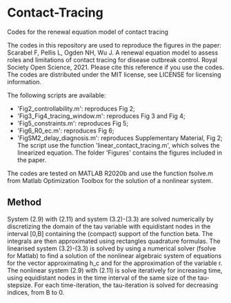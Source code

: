 # Contact-Tracing
Codes for the renewal equation model of contact tracing

The codes in this repository are used to reproduce the figures in the paper:
Scarabel F, Pellis L, Ogden NH, Wu J. A renewal equation model to assess roles and limitations of contact tracing for disease outbreak control. Royal Society Open Science, 2021.
Please cite this reference if you use the codes.
The codes are distributed under the MIT license, see LICENSE for licensing information. 

The following scripts are available:
- 'Fig2_controllability.m': reproduces Fig 2;
- 'Fig3_Fig4_tracing_window.m': reproduces Fig 3 and Fig 4;
- 'Fig5_constraints.m': reproduces Fig 5;
- 'Fig6_R0_ec.m': reproduces Fig 6;
- 'FigSM2_delay_diagnosis.m': reproduces Supplementary Material, Fig 2;
The script use the function 'linear_contact_tracing.m', which solves the linearized equation.
The folder 'Figures' contains the figures included in the paper.

The codes are tested on MATLAB R2020b and use the function fsolve.m from Matlab Optimization Toolbox for the solution of a nonlinear system.

## Method
System (2.9) with (2.11) and system (3.2)-(3.3) are solved numerically by discretizing the domain of the tau variable with equidistant nodes in the interval [0,B] containing the (compact) support of the function beta. The integrals are then approximated using rectangles quadrature formulas.
The linearised system (3.2)-(3.3) is solved by using a numerical solver (fsolve for Matlab) to find a solution of the nonlinear algebraic system of equations for the vector approximating h_c and for the approximation of the variable r. 
The nonlinear system (2.9) with (2.11) is solve iteratively for increasing time, using equidistant nodes in the time interval of the same size of the tau-stepsize. For each time-iteration, the tau-iteration is solved for decreasing indices, from B to 0.

